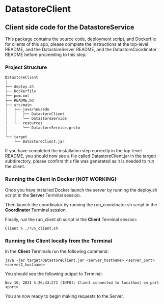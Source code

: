 # DatastoreClient
## Client side code for the DatastoreService
This package contains the source code, deployment script, and Dockerfile for clients of this app, please complete the instructions at the top-level README, and the DatastoreServer README, and the DatastoreCoordinator README before proceeding to this step.

### Project Structure
```bash
DatastoreClient
│
├── deploy.sh
├── Dockerfile
├── pom.xml
├── README.md
├── src/main
│   ├── java/neu/edu
│   │   ├── DatastoreClient
│   │   └── DatastoreService
│   └── resources
│       └── DatastoreService.proto  
│
└── target
    └── DatastoreClient.jar
```

If you have completed the installation step correctly in the top-level README, you should now see a file called DatastoreClient.jar in the target/ subdirectory, please confirm this file was generated as it is needed to run the client.

### Running the Client in Docker (NOT WORKING)
Once you have installed Docker launch the server by running the deploy.sh script in the **Server** Terminal session.

Then launch the coordinator by running the run_coordinator.sh script in the **Coordinator** Terminal session.

Finally, run the run_client.sh script in the **Client** Terminal session:

`Client % ./run_client.sh`

### Running the Client locally from the Terminal
In the **Client** Terminals run the following command:

`java -jar target/DatastoreClient.jar <server_hostname> <server_port> <server2_hostname>`

You should see the following output to Terminal:

`Nov 10, 2021 5:26:43:271 [INFO]: Client connected to localhost on port <port>`

You are now ready to begin making requests to the Server.
